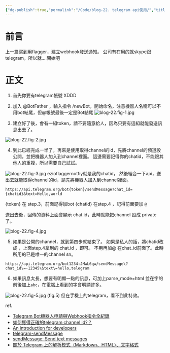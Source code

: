 ```yaml
---
{"dg-publish":true,"permalink":"/Code/blog-22. telegram api使用/","title":"telegram api使用方法","tags":["💻"],"created":"","updated":""}
---
```



# 前言
  上一篇寫到用flagger，建立webhook發送通知。
  公司有在用的就skype跟 telegram，所以就....開始吧
  
# 正文

1. 首先你要有telegram帳號 XDDD
2. 加入 @BotFather ，輸入指令 /newBot，開始命名，注意機器人名稱可以不用bot結尾，但@帳號最後一定是Bot結尾
![blog-22.fig-1.jpg](/img/user/Code/blog-22.fig-1.jpg)

3. 建立好了後，會有一組token，請不要隨意給人，因為只要有這組就能發送訊息出去了。

![blog-22.fig-2.jpg](/img/user/Code/blog-22.fig-2.jpg)

4. 
   到此已經完成一半了，再來是使用取得channel的id，先將channel的頻道設公開，並把機器人加入到channel裡面。
   這邊需要記得你的chatid，不能跟其他人的重複，所以需要自己試試。
   
![blog-22.fig-3.jpg](/img/user/Code/blog-22.fig-3.jpg)
ezioflaggernotfiy就是我的chatid，
然後組合一下api，送出去就能取得channel的id，請先將機器人加入到channel裡面。
```
https://api.telegram.org/bot{token}/sendMessage?chat_id={chatid}&text=Hello,world
```
{token} 在 step.3，前面記得加bot
{chatid} 在step.4 ，記得前面要加 `@` 

送出去後，回傳的資料上面會顯示 chat.id，此時就能把channel 設成 private了。

![blog-22.fig-4.jpg](/img/user/Code/blog-22.fig-4.jpg)

5. 如果是公開的channel，就到第四步就結束了。
  如果是私人的話，將chatid改成 ，上面step.4拿到的 chat.id ，即可。
  不用再加@ 在chat_id前面了。此時所用的已是唯一的channel sn。

```
https://api.telegram.org/bot1234:JMwL6qw/sendMessage\?chat_id\=-12345\&text\=hello,telegram
```


6. 如果訊息太長，想要有明顯一點的訊息，可加上parse_mode=html
並在字的前後加上<code>abc</code>，在電腦上看到的字會明顯許多。
   
![blog-22.fig-5.jpg](/img/user/Code/blog-22.fig-5.jpg)
 (fig.5)
 但在手機上的telegram，看不到此特效。


ref.
 - [Telegram Bot機器人申請與Webhook指令全紀錄](http://slashview.com/archive2020/20200319.html)
- [如何獲得正確的telegram channel id?？](https://cloud.tencent.com/developer/ask/146200)
- [ An introduction for developers](https://core.telegram.org/bots#botfather)
- [telegram-sendMessage](https://core.telegram.org/bots/api#sendmessage)
- [sendMessage: Send text messages](https://rdrr.io/cran/telegram.bot/man/sendMessage.html)
- [關於 Telegram 上的解析模式（Markdown、HTML）、文字格式](https://tgtw.cc/post-about-parse-mode-of-telegram)
